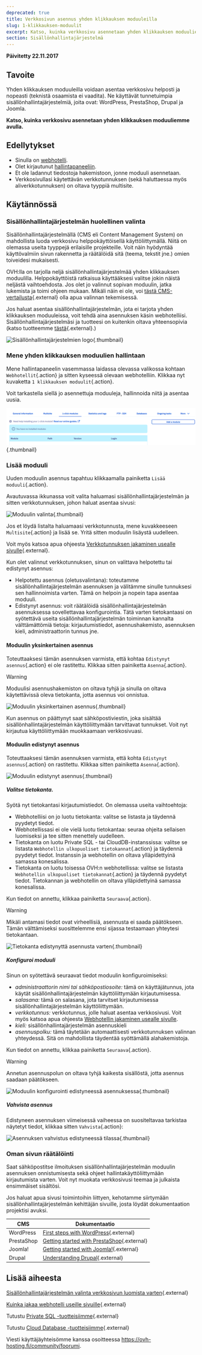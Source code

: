 ```yaml
---
deprecated: true
title: Verkkosivun asennus yhden klikkauksen moduuleilla
slug: 1-klikkauksen-moduulit
excerpt: Katso, kuinka verkkosivu asennetaan yhden klikkauksen moduuliemme avulla
section: Sisällönhallintajärjestelmä
---
```


**Päivitetty 22.11.2017**

## Tavoite

Yhden klikkauksen moduuleilla voidaan asentaa verkkosivu helposti ja nopeasti (teknistä osaamista ei vaadita). Ne käyttävät tunnetuimpia sisällönhallintajärjestelmiä, joita ovat: WordPress, PrestaShop, Drupal ja Joomla.

**Katso, kuinka verkkosivu asennetaan yhden klikkauksen moduuliemme avulla.**


## Edellytykset

- Sinulla on [webhotelli](https://www.ovh-hosting.fi/webhotelli/).
- Olet kirjautunut [hallintapaneeliin](https://www.ovh.com/auth/?action=gotomanager&from=https://www.ovh.ie/&ovhSubsidiary=ie).
- Et ole ladannut tiedostoja hakemistoon, jonne moduuli asennetaan.
- Verkkosivullasi käytettävän verkkotunnuksen (sekä haluttaessa myös aliverkkotunnuksen) on oltava tyyppiä multisite.


## Käytännössä

### Sisällönhallintajärjestelmän huolellinen valinta

Sisällönhallintajärjestelmällä (CMS eli Content Management System) on mahdollista luoda verkkosivu helppokäyttöisellä käyttöliittymällä.  Niitä on olemassa useita tyyppejä erilaisille projekteille. Voit näin hyödyntää käyttövalmiin sivun rakennetta ja räätälöidä sitä (teema, tekstit jne.) omien toiveidesi mukaisesti.

OVH:lla on tarjolla neljä sisällönhallintajärjestelmää yhden klikkauksen moduulilla. Helppokäyttöistä ratkaisua käyttääksesi valitse jokin näistä neljästä vaihtoehdosta. Jos olet jo valinnut sopivan moduulin, jatka lukemista ja toimi ohjeen mukaan. Mikäli näin ei ole, voi [tästä CMS-vertailusta](https://www.ovh-hosting.fi/webhotelli/website/cms-vertailu/){.external} olla apua valinnan tekemisessä.

Jos haluat asentaa sisällönhallintajärjestelmän, jota ei tarjota yhden klikkauksen moduuleissa, voit tehdä aina asennuksen käsin webhotelliisi. Sisällönhallintajärjestelmäsi ja tuotteesi on kuitenkin oltava yhteensopivia (katso tuotteemme [tästä](https://www.ovh-hosting.fi/webhotelli/){.external}.)

![Sisällönhallintajärjestelmien logo](images/CMS_logo.png){.thumbnail}


### Mene yhden klikkauksen moduulien hallintaan

Mene hallintapaneelin vasemmassa laidassa olevassa valikossa kohtaan `Webhotellit`{.action} ja sitten kyseessä olevaan webhotelliin. Klikkaa nyt kuvaketta `1 klikkauksen moduulit`{.action}.

Voit tarkastella siellä jo asennettuja moduuleja, hallinnoida niitä ja asentaa uusia.

![Pääsy osioon 1 klikkauksen moduulit](images/access_to_the_1_click_modules_section.png){.thumbnail}

### Lisää moduuli

Uuden moduulin asennus tapahtuu klikkaamalla painiketta `Lisää moduuli`{.action}.

Avautuvassa ikkunassa voit valita haluamasi sisällönhallintajärjestelmän ja sitten verkkotunnuksen, johon haluat asentaa sivusi:

![Moduulin valinta](images/add_a_module.png){.thumbnail}

Jos et löydä listalta haluamaasi verkkotunnusta, mene kuvakkeeseen `Multisite`{.action} ja lisää se. Yritä sitten moduulin lisäystä uudelleen.

Voit myös katsoa apua ohjeesta [Verkkotunnuksen jakaminen usealle sivulle](https://docs.ovh.com/fi/hosting/multisiten-konfigurointi-webhotellissa/){.external}.

Kun olet valinnut verkkotunnuksen, sinun on valittava helpotettu tai edistynyt asennus:

- Helpotettu asennus (oletusvalintana): toteutamme sisällönhallintajärjestelmän asennuksen ja välitämme sinulle tunnuksesi sen hallinnoimista varten. Tämä on helpoin ja nopein tapa asentaa moduuli.
- Edistynyt asennus: voit räätälöidä sisällönhallintajärjestelmän asennuksessa sovellettavaa konfigurointia. Tätä varten tietokantaasi on syötettävä useita sisällönhallintajärjestelmän toiminnan kannalta välttämättömiä tietoja: kirjautumistiedot, asennushakemisto, asennuksen kieli, administraattorin tunnus jne.

#### Moduulin yksinkertainen asennus

Toteuttaaksesi tämän asennuksen varmista, että kohtaa `Edistynyt asennus`{.action} ei ole rastitettu. Klikkaa sitten painiketta `Asenna`{.action}.

> [!warning]
>
> Moduulisi asennushakemiston on oltava tyhjä ja sinulla on oltava käytettävissä oleva tietokanta, jotta asennus voi onnistua.
> 

![Moduulin yksinkertainen asennus](images/choose_installation.png){.thumbnail}

Kun asennus on päättynyt saat sähköpostiviestin, joka sisältää sisällönhallintajärjestelmän käyttöliittymään tarvittavat tunnukset. Voit nyt kirjautua käyttöliittymään muokkaamaan verkkosivuasi.

#### Moduulin edistynyt asennus

Toteuttaaksesi tämän asennuksen varmista, että kohta `Edistynyt asennus`{.action} on rastitettu. Klikkaa sitten painiketta `Asenna`{.action}.

![Moduulin edistynyt asennus](images/advanced_installation.png){.thumbnail}

##### Valitse tietokanta.

Syötä nyt tietokantasi kirjautumistiedot. On olemassa useita vaihtoehtoja:

- Webhotelliisi on jo luotu tietokanta: valitse se listasta ja täydennä pyydetyt tiedot.
- Webhotellissasi ei ole vielä luotu tietokantaa: seuraa ohjeita sellaisen luomiseksi ja tee sitten menettely uudelleen.
- Tietokanta on luotu Private SQL - tai CloudDB-instanssissa: valitse se listasta `Webhotellin ulkopuoliset tietokannat`{.action} ja täydennä pyydetyt tiedot. Instanssin ja webhotellin on oltava ylläpidettyinä samassa konesalissa.
- Tietokanta on luotu toisessa OVH:n webhotellissa: valitse se listasta `Webhotellin ulkopuoliset tietokannat`{.action} ja täydennä pyydetyt tiedot. Tietokannan ja webhotellin on oltava ylläpidettyinä samassa konesalissa.

Kun tiedot on annettu, klikkaa painiketta `Seuraava`{.action}.

> [!warning]
>
> Mikäli antamasi tiedot ovat virheellisiä, asennusta ei saada päätökseen. Tämän välttämiseksi suosittelemme ensi sijassa testaamaan yhteytesi tietokantaan.
> 

![Tietokanta edistynyttä asennusta varten](images/advanced_installation_database.png){.thumbnail}

##### Konfiguroi moduuli

Sinun on syötettävä seuraavat tiedot moduulin konfiguroimiseksi:

- *administraattorin nimi tai sähköpostiosoite:* tämä on käyttäjätunnus, jota käytät sisällönhallintajärjestelmän käyttöliittymään kirjautumisessa.
- *salasana:* tämä on salasana, jota tarvitset kirjautumisessa sisällönhallintajärjestelmän käyttöliittymään.
- *verkkotunnus:* verkkotunnus, jolle haluat asentaa verkkosivusi.
Voit myös katsoa apua ohjeesta [Webhotellin jakaminen usealle sivulle](https://docs.ovh.com/fi/hosting/multisiten-konfigurointi-webhotellissa/).
- *kieli:* sisällönhallintajärjestelmän asennuskieli
- *asennuspolku:* tämä täytetään automaattisesti verkkotunnuksen valinnan yhteydessä. Sitä on mahdollista täydentää syöttämällä alahakemistoja. 

Kun tiedot on annettu, klikkaa painiketta `Seuraava`{.action}.

> [!warning]
>
> Annetun asennuspolun on oltava tyhjä kaikesta sisällöstä, jotta asennus saadaan päätökseen. 
> 

![Moduulin konfigurointi edistyneessä asennuksessa](images/advanced_installation_configuration.png){.thumbnail}

##### Vahvista asennus

Edistyneen asennuksen viimeisessä vaiheessa on suositeltavaa tarkistaa näytetyt tiedot, klikkaa sitten `Vahvista`{.action}:

![Asennuksen vahvistus edistyneessä tilassa](images/advanced_installation_summary.png){.thumbnail}

### Oman sivun räätälöinti

Saat sähköpostitse ilmoituksen sisällönhallintajärjestelmän moduulin asennuksen onnistumisesta sekä ohjeet hallintakäyttöliittymään kirjautumista varten. Voit nyt muokata verkkosivusi teemaa ja julkaista ensimmäiset sisältösi.

Jos haluat apua sivusi toimintoihin liittyen, kehotamme siirtymään sisällönhallintajärjestelmän kehittäjän sivuille, josta löydät dokumentaation projektisi avuksi.

|CMS|Dokumentaatio|
|---|---|
|WordPress|[First steps with WordPress](https://codex.wordpress.org/First_Steps_With_WordPress){.external}|
|PrestaShop|[Getting started with PrestaShop](http://doc.prestashop.com/display/PS17/Getting+Started){.external}|
|Joomla!|[Getting started with Joomla!](https://www.joomla.org/about-joomla/getting-started.html){.external}|
|Drupal|[Understanding Drupal](https://www.drupal.org/docs/7/understanding-drupal/overview){.external}|

## Lisää aiheesta

[Sisällönhallintajärjestelmän valinta verkkosivun luomista varten](https://www.ovh-hosting.fi/webhotelli/website/cms-vertailu/){.external}

[Kuinka jakaa webhotelli useille sivuille](https://docs.ovh.com/fi/hosting/multisiten-konfigurointi-webhotellissa/){.external}

Tutustu [Private SQL -tuotteisiimme](https://www.ovh-hosting.fi/webhotelli/sql-optiot.xml){.external}

Tutustu [Cloud Database -tuotteisiimme](https://www.ovh-hosting.fi/cloud/cloud-databases/){.external}

Viesti käyttäjäyhteisömme kanssa osoitteessa <https://ovh-hosting.fi/community/foorumi>.